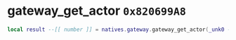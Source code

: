 # gateway_get_actor `0x820699A8`

```lua
local result --[[ number ]] = natives.gateway.gateway_get_actor(_unk0 --[[ number ]])
```